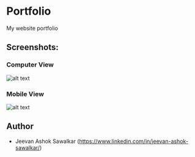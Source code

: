 # Portfolio
My website portfolio

## Screenshots:
### Computer View
![alt text]()

### Mobile View
![alt text]()

## Author
* Jeevan Ashok Sawalkar (https://www.linkedin.com/in/jeevan-ashok-sawalkar/)
